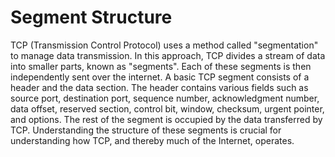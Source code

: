 # Segment Structure

TCP (Transmission Control Protocol) uses a method called "segmentation" to manage data transmission. In this approach, TCP divides a stream of data into smaller parts, known as "segments". Each of these segments is then independently sent over the internet. A basic TCP segment consists of a header and the data section. The header contains various fields such as source port, destination port, sequence number, acknowledgment number, data offset, reserved section, control bit, window, checksum, urgent pointer, and options. The rest of the segment is occupied by the data transferred by TCP. Understanding the structure of these segments is crucial for understanding how TCP, and thereby much of the Internet, operates.